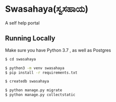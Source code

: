 # Swasahaya(ಸ್ವಸಹಾಯ) 
 A self help portal


## Running Locally

Make sure you have Python 3.7 , as well as Postgres

```sh
$ cd swasahaya

$ python3 -m venv swasahaya
$ pip install -r requirements.txt

$ createdb swasahaya

$ python manage.py migrate
$ python manage.py collectstatic
